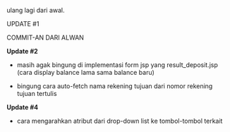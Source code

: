 ulang lagi dari awal.

UPDATE #1

COMMIT-AN DARI ALWAN


**Update #2**

- masih agak bingung di implementasi form jsp yang result_deposit.jsp
    (cara display balance lama sama balance baru)
    
- bingung cara auto-fetch nama rekening tujuan dari nomor rekening tujuan tertulis

**Update #4**

- cara mengarahkan atribut dari drop-down list ke tombol-tombol terkait